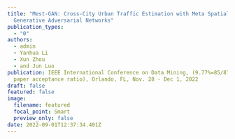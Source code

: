 ```yaml
---
title: "Mest-GAN: Cross-City Urban Traffic Estimation with Meta Spatial-Temporal
  Generative Adversarial Networks"
publication_types:
  - "0"
authors:
  - admin
  - Yanhua Li
  - Xun Zhou
  - and Jun Luo
publication: IEEE International Conference on Data Mining, (9.77%=85/870 Full
  paper acceptance ratio), Orlando, FL, Nov. 28 - Dec 1, 2022
draft: false
featured: false
image:
  filename: featured
  focal_point: Smart
  preview_only: false
date: 2022-09-01T12:37:34.401Z
---
```

